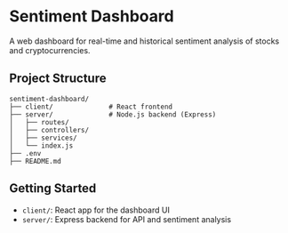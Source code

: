 # Sentiment Dashboard

A web dashboard for real-time and historical sentiment analysis of stocks and cryptocurrencies.

## Project Structure

```
sentiment-dashboard/
├── client/              # React frontend
├── server/              # Node.js backend (Express)
│   ├── routes/
│   ├── controllers/
│   ├── services/
│   └── index.js
├── .env
├── README.md
```

## Getting Started

- `client/`: React app for the dashboard UI
- `server/`: Express backend for API and sentiment analysis 